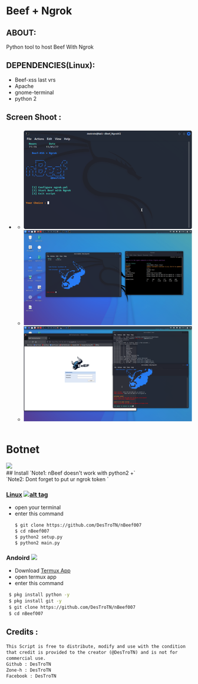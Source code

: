 <h1>Beef + Ngrok</h1>

## ABOUT:
Python tool to host Beef With Ngrok

## DEPENDENCIES(Linux):
- Beef-xss last vrs
- Apache
- gnome-terminal
- python 2

## Screen Shoot :
 * #####
      * <img src="https://raw.githubusercontent.com/DesTroTN/nBeef007/main/src/3.png" border="0"></a>
      * <img src="https://raw.githubusercontent.com/DesTroTN/nBeef007/main/src/1.png?raw=true">
      * <img src="https://raw.githubusercontent.com/DesTroTN/nBeef007/main/src/2.png?raw=true">
      <br>
# Botnet
<img src="https://cdn.discordapp.com/attachments/581170733565214731/982465162801987635/beef.jpg">
         <br>   
## Install
`Note1: nBeef doesn't work with python2 +`<br>
`Note2: Dont forget to put ur ngrok token `

### [Linux](https://wikipedia.org/wiki/Linux) [![alt tag](http://icons.iconarchive.com/icons/dakirby309/simply-styled/32/OS-Linux-icon.png)](https://fr.wikipedia.org/wiki/Linux)
* open your terminal 
* enter this command 
   ````
   $ git clone https://github.com/DesTroTN/nBeef007 
   $ cd nBeef007
   $ python2 setup.py
   $ python2 main.py
   ````
### Andoird <img src="https://img.icons8.com/clouds/100/000000/android-os.png">
* Download <a href='https://play.google.com/store/apps/details?id=com.termux&hl=en'>Termux App</a>
* open termux app
* enter this command
````bash
 $ pkg install python -y 
 $ pkg install git -y 
 $ git clone https://github.com/DesTroTN/nBeef007
 $ cd nBeef007 
````
## Credits :
```
This Script is free to distribute, modify and use with the condition that credit is provided to the creator (@DesTroTN) and is not for commercial use.
Github : DesTroTN
Zone-h : DesTroTN
Facebook : DesTroTN
```
